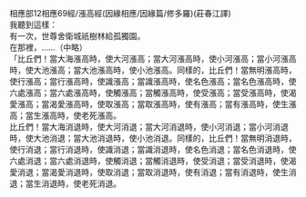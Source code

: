 相應部12相應69經/漲高經(因緣相應/因緣篇/修多羅)(莊春江譯)  
我聽到這樣：  
有一次，世尊舍衛城祇樹林給孤獨園。  
在那裡，……（中略）  
「比丘們！當大海漲高時，使大河漲高；當大河漲高時，使小河漲高；當小河漲高時，使大池漲高；當大池漲高時，使小池漲高。同樣的，比丘們！當無明漲高時，使行漲高；當行漲高時，使識漲高；當識漲高時，使名色漲高；當名色漲高時，使六處漲高；當六處漲高時，使觸漲高；當觸漲高時，使受漲高；當受漲高時，使渴愛漲高；當渴愛漲高時，使取漲高；當取漲高時，使有漲高；當有漲高時，使生漲高；當生漲高時，使老死漲高。  
比丘們！當大海消退時，使大河消退；當大河消退時，使小河消退；當小河消退時，使大池消退；當大池消退時，使小池消退。同樣的，比丘們！當無明消退時，使行消退；當行消退時，使識消退；當識消退時，使名色消退；當名色消退時，使六處消退；當六處消退時，使觸消退；當觸消退時，使受消退；當受消退時，使渴愛消退；當渴愛消退時，使取消退；當取消退時，使有消退；當有消退時，使生消退；當生消退時，使老死消退。  
  
